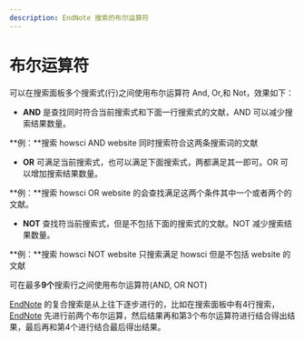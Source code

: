```yaml
---
description: EndNote 搜索的布尔运算符
---
```


# 布尔运算符

可以在搜索面板多个搜索式\(行\)之间使用布尔运算符 And, Or,和 Not，效果如下：

* **AND** 是查找同时符合当前搜索式和下面一行搜索式的文献，AND 可以减少搜索结果数量。

**例：**搜索 howsci AND website 同时搜索符合这两条搜索词的文献

* **OR** 可满足当前搜索式，也可以满足下面搜索式，两都满足其一即可。OR 可以增加搜索结果数量。

**例：**搜索 howsci OR website 的会查找满足这两个条件其中一个或者两个的文献。

* **NOT** 查找符当前搜索式，但是不包括下面的搜索式的文献。NOT 减少搜索结果数量。

**例：**搜索 howsci NOT website 只搜索满足 howsci 但是不包括 website 的文献

可在最多**9个**搜索行之间使用布尔运算符\(AND, OR NOT\)

[EndNote](http://www.howsci.com/tag/endnote/) 的复合搜索是从上往下逐步进行的，比如在搜索面板中有4行搜索，[EndNote](http://www.howsci.com/tag/endnote/) 先进行前两个布尔运算，然后结果再和第3个布尔运算符进行结合得出结果，最后再和第4个进行结合最后得出结果。

